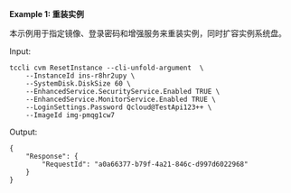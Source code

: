 **Example 1: 重装实例**

本示例用于指定镜像、登录密码和增强服务来重装实例，同时扩容实例系统盘。

Input: 

```
tccli cvm ResetInstance --cli-unfold-argument  \
    --InstanceId ins-r8hr2upy \
    --SystemDisk.DiskSize 60 \
    --EnhancedService.SecurityService.Enabled TRUE \
    --EnhancedService.MonitorService.Enabled TRUE \
    --LoginSettings.Password Qcloud@TestApi123++ \
    --ImageId img-pmqg1cw7
```

Output: 
```
{
    "Response": {
        "RequestId": "a0a66377-b79f-4a21-846c-d997d6022968"
    }
}
```

